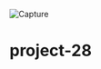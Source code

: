 ![Capture](https://github.com/bargand/project-28/assets/119047700/1ec4b803-462c-4353-927c-3032da1adc9f)
# project-28
